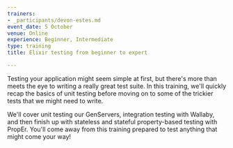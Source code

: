 ```yaml
---
trainers:
- _participants/devon-estes.md
event_date: 5 October
venue: Online
experience: Beginner, Intermediate
type: training
title: Elixir testing from beginner to expert

---
```

Testing your application might seem simple at first, but there's more than meets the eye to writing a really great test suite. In this training, we'll quickly recap the basics of unit testing before moving on to some of the trickier tests that we might need to write.

We'll cover unit testing our GenServers, integration testing with Wallaby, and then finish up with stateless and stateful property-based testing with PropEr. You'll come away from this training prepared to test anything that might come your way!